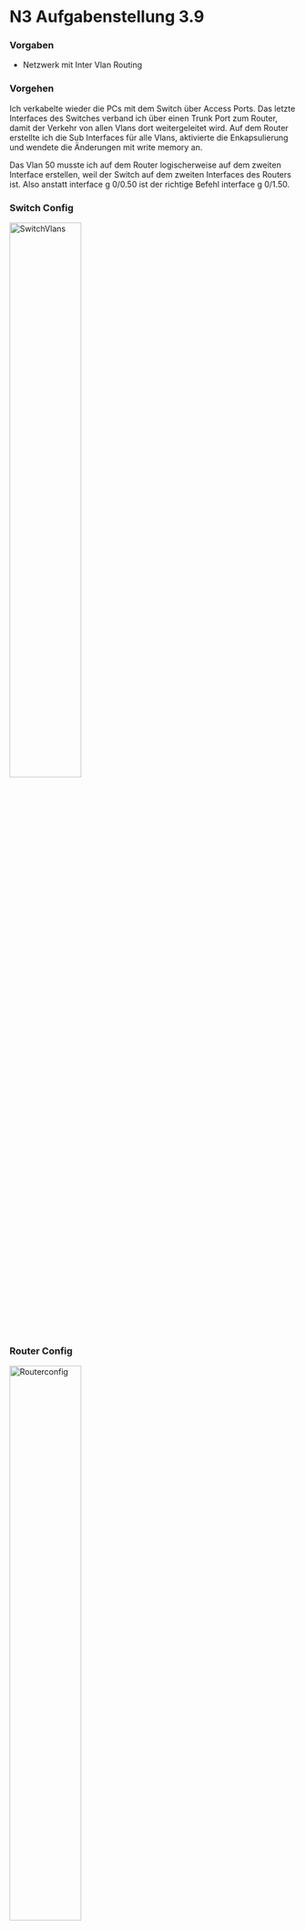 # N3 Aufgabenstellung 3.9

### Vorgaben 
- Netzwerk mit Inter Vlan Routing

### Vorgehen

Ich verkabelte wieder die PCs mit dem Switch über Access Ports. Das letzte Interfaces des Switches verband ich über einen Trunk Port zum Router, damit der Verkehr von allen Vlans dort weitergeleitet wird. Auf dem Router erstellte ich die Sub Interfaces für alle Vlans, aktivierte die Enkapsulierung und wendete die Änderungen mit write memory an. 

Das Vlan 50 musste ich auf dem Router logischerweise auf dem zweiten Interface erstellen, weil der Switch auf dem zweiten Interfaces des Routers ist. Also anstatt interface g 0/0.50 ist der richtige Befehl interface g 0/1.50. 

### Switch Config

<img width=50% height=50% alt="SwitchVlans" src="">

### Router Config

<img width=50% height=50% alt="Routerconfig" src="">

### Fazit

Zusammenfassend kann ich sagen, dass ich verstanden habe wie Vlans funktionieren. Dennoch verstehe ich nicht wie man Inter Vlan Routing aktiviert oder deaktiviert. In der Übung 3.8 musste man das Netzwerk ohne Inter Vlan Routing erstellen und hier bei 3.9 mit. Die Herangehensweise der beiden Übungen war genau gleich. Das heisst ich habe hier bei 3.9 genau das gleiche wie auf 3.8. 